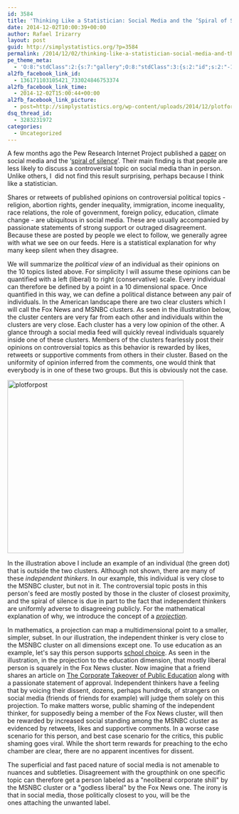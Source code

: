 ```yaml
---
id: 3584
title: 'Thinking Like a Statistician: Social Media and the ‘Spiral of Silence’'
date: 2014-12-02T10:00:39+00:00
author: Rafael Irizarry
layout: post
guid: http://simplystatistics.org/?p=3584
permalink: /2014/12/02/thinking-like-a-statistician-social-media-and-the-spiral-of-silence/
pe_theme_meta:
  - 'O:8:"stdClass":2:{s:7:"gallery";O:8:"stdClass":3:{s:2:"id";s:2:"-1";s:5:"width";s:0:"";s:6:"height";s:0:"";}s:5:"video";O:8:"stdClass":1:{s:2:"id";s:2:"-1";}}'
al2fb_facebook_link_id:
  - 136171103105421_733024846753374
al2fb_facebook_link_time:
  - 2014-12-02T15:00:44+00:00
al2fb_facebook_link_picture:
  - post=http://simplystatistics.org/wp-content/uploads/2014/12/plotforpost-1024x1007.png
dsq_thread_id:
  - 3283231972
categories:
  - Uncategorized
---
```

A few months ago the Pew Research Internet Project published a [paper](http://www.pewinternet.org/2014/08/26/social-media-and-the-spiral-of-silence/) on social media and the ‘[spiral of silence](http://en.wikipedia.org/wiki/Spiral_of_silence)’. Their main finding is that people are less likely to discuss a controversial topic on social media than in person. Unlike others, I  did not find this result surprising, perhaps because I think like a statistician.

Shares or retweets of published opinions on controversial political topics - religion, abortion rights, gender inequality, immigration, income inequality, race relations, the role of government, foreign policy, education, climate change - are ubiquitous in social media. These are usually accompanied by passionate statements of strong support or outraged disagreement. Because these are posted by people we elect to follow, we generally agree with what we see on our feeds. Here is a statistical explanation for why many keep silent when they disagree.

We will summarize the _political view_ of an individual as their opinions on the 10 topics listed above. For simplicity I will assume these opinions can be quantified with a left (liberal) to right (conservative) scale. Every individual can therefore be defined by a point in a 10 dimensional space. Once quantified in this way, we can define a political distance between any pair of individuals. In the American landscape there are two clear clusters which I will call the Fox News and MSNBC clusters. As seen in the illustration below, the cluster centers are very far from each other and individuals within the clusters are very close. Each cluster has a very low opinion of the other. A glance through a social media feed will quickly reveal individuals squarely inside one of these clusters. Members of the clusters fearlessly post their opinions on controversial topics as this behavior is rewarded by likes, retweets or supportive comments from others in their cluster. Based on the uniformity of opinion inferred from the comments, one would think that everybody is in one of these two groups. But this is obviously not the case.

[<img class="aligncenter wp-image-3602 size-large" src="http://simplystatistics.org/wp-content/uploads/2014/12/plotforpost-1024x1007.png" alt="plotforpost" width="396" height="389" srcset="http://simplystatistics.org/wp-content/uploads/2014/12/plotforpost-300x295.png 300w, http://simplystatistics.org/wp-content/uploads/2014/12/plotforpost-1024x1007.png 1024w" sizes="(max-width: 396px) 100vw, 396px" />](http://simplystatistics.org/wp-content/uploads/2014/12/plotforpost.png)

In the illustration above I include an example of an individual (the green dot) that is outside the two clusters. Although not shown, there are many of these _independent thinkers_. In our example, this individual is very close to the MSNBC cluster, but not in it. The controversial topic posts in this person's feed are mostly posted by those in the cluster of closest proximity, and the spiral of silence is due in part to the fact that independent thinkers are uniformly adverse to disagreeing publicly. For the mathematical explanation of why, we introduce the concept of a [_projection_](http://en.wikipedia.org/wiki/Projection_%28mathematics%29).

In mathematics, a projection can map a multidimensional point to a smaller, simpler, subset. In our illustration, the independent thinker is very close to the MSNBC cluster on all dimensions except one. To use education as an example, let's say this person supports [school choice](http://www.foxnews.com/opinion/2014/10/10/florida-senator-why-am-fighting-for-school-choice-lifeline-for-poor-kids/). As seen in the illustration, in the projection to the education dimension, that mostly liberal person is squarely in the Fox News cluster. Now imagine that a friend shares an article on [The Corporate Takeover of Public Education](http://www.huffingtonpost.com/diann-woodard/the-corporate-takeover_b_3397091.html) along with a passionate statement of approval. Independent thinkers have a feeling that by voicing their dissent, dozens, perhaps hundreds, of strangers on social media (friends of friends for example) will judge them solely on this projection. To make matters worse, public shaming of the independent thinker, for supposedly being a member of the Fox News cluster, will then be rewarded by increased social standing among the MSNBC cluster as evidenced by retweets, likes and supportive comments. In a worse case scenario for this person, and best case scenario for the critics, this public shaming goes viral. While the short term rewards for preaching to the echo chamber are clear, there are no apparent incentives for dissent.

The superficial and fast paced nature of social media is not amenable to nuances and subtleties. Disagreement with the groupthink on one specific topic can therefore get a person labeled as a "neoliberal corporate shill" by the MSNBC cluster or a "godless liberal" by the Fox News one. The irony is that in social media, those politically closest to you, will be the ones attaching the unwanted label.